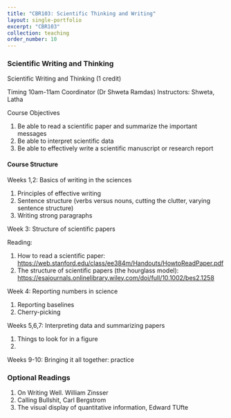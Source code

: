 ```yaml
---
title: "CBR103: Scientific Thinking and Writing"
layout: single-portfolio
excerpt: "CBR103"
collection: teaching
order_number: 10
---
```


### Scientific Writing and Thinking
Scientific Writing and Thinking (1 credit)

Timing 10am-11am
Coordinator (Dr Shweta Ramdas)
Instructors: Shweta, Latha

Course Objectives
1. Be able to read a scientific paper and summarize the important messages
2. Be able to interpret scientific data
3. Be able to effectively write a scientific manuscript or research report
 
#### Course Structure

Weeks 1,2: Basics of writing in the sciences
1. Principles of effective writing
2. Sentence structure (verbs versus nouns, cutting the clutter, varying sentence structure)
3. Writing strong paragraphs

Week 3: Structure of scientific papers

Reading:
1. How to read a scientific paper: https://web.stanford.edu/class/ee384m/Handouts/HowtoReadPaper.pdf
2. The structure of scientific papers (the hourglass model): https://esajournals.onlinelibrary.wiley.com/doi/full/10.1002/bes2.1258

Week 4: Reporting numbers in science
1. Reporting baselines
2. Cherry-picking

Weeks 5,6,7: Interpreting data and summarizing papers
1. Things to look for in a figure
2. 

Weeks 9-10: Bringing it all together: practice


### Optional Readings
1. On Writing Well. William Zinsser
2. Calling Bullshit, Carl Bergstrom
3. The visual display of quantitative information, Edward TUfte
